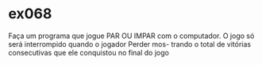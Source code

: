 # ex068
Faça um programa que jogue PAR OU IMPAR com o computador. O jogo só será interrompido quando o jogador Perder mos- trando o total de vitórias consecutivas que ele conquistou no final do jogo 
